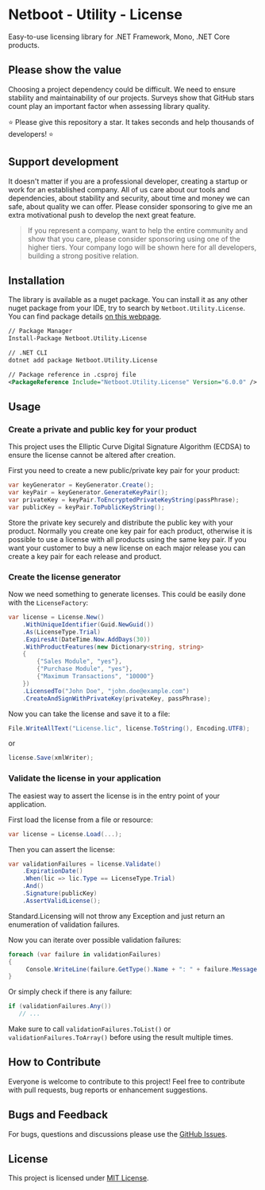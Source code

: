 # Netboot - Utility - License

Easy-to-use licensing library for .NET Framework, Mono, .NET Core products.

## Please show the value

Choosing a project dependency could be difficult. We need to ensure stability and maintainability of our projects.
Surveys show that GitHub stars count play an important factor when assessing library quality.

⭐ Please give this repository a star. It takes seconds and help thousands of developers! ⭐

## Support development

It doesn't matter if you are a professional developer, creating a startup or work for an established company.
All of us care about our tools and dependencies, about stability and security, about time and money we can safe, about quality we can offer.
Please consider sponsoring to give me an extra motivational push to develop the next great feature.

> If you represent a company, want to help the entire community and show that you care, please consider sponsoring using one of the higher tiers.
Your company logo will be shown here for all developers, building a strong positive relation.

## Installation

The library is available as a nuget package. You can install it as any other nuget package from your IDE, try to search by `Netboot.Utility.License`. You can find package details [on this webpage](https://www.nuget.org/packages/Netboot.Utility.License).

```xml
// Package Manager
Install-Package Netboot.Utility.License

// .NET CLI
dotnet add package Netboot.Utility.License

// Package reference in .csproj file
<PackageReference Include="Netboot.Utility.License" Version="6.0.0" />
```

## Usage

### Create a private and public key for your product

This project uses the Elliptic Curve Digital Signature Algorithm (ECDSA) to ensure the license cannot be altered after creation.

First you need to create a new public/private key pair for your product:

```csharp
var keyGenerator = KeyGenerator.Create(); 
var keyPair = keyGenerator.GenerateKeyPair(); 
var privateKey = keyPair.ToEncryptedPrivateKeyString(passPhrase);  
var publicKey = keyPair.ToPublicKeyString();
```

Store the private key securely and distribute the public key with your product.
Normally you create one key pair for each product, otherwise it is possible to use a license with all products using the same key pair.
If you want your customer to buy a new license on each major release you can create a key pair for each release and product.

### Create the license generator

Now we need something to generate licenses.
This could be easily done with the `LicenseFactory`:

```csharp
var license = License.New()  
    .WithUniqueIdentifier(Guid.NewGuid())  
    .As(LicenseType.Trial)  
    .ExpiresAt(DateTime.Now.AddDays(30))
    .WithProductFeatures(new Dictionary<string, string>
    {  
        {"Sales Module", "yes"},  
        {"Purchase Module", "yes"},  
        {"Maximum Transactions", "10000"}  
    })  
    .LicensedTo("John Doe", "john.doe@example.com")  
    .CreateAndSignWithPrivateKey(privateKey, passPhrase);
```

Now you can take the license and save it to a file:

```csharp
File.WriteAllText("License.lic", license.ToString(), Encoding.UTF8);
```

or

```csharp
license.Save(xmlWriter);
```

### Validate the license in your application

The easiest way to assert the license is in the entry point of your application.

First load the license from a file or resource:

```csharp
var license = License.Load(...);
```

Then you can assert the license:

```csharp
var validationFailures = license.Validate()  
    .ExpirationDate()  
    .When(lic => lic.Type == LicenseType.Trial)  
    .And()  
    .Signature(publicKey)  
    .AssertValidLicense();
```

Standard.Licensing will not throw any Exception and just return an enumeration of validation failures.

Now you can iterate over possible validation failures:

```csharp
foreach (var failure in validationFailures)
{
     Console.WriteLine(failure.GetType().Name + ": " + failure.Message + " - " + failure.HowToResolve)
}
```

Or simply check if there is any failure:

```csharp
if (validationFailures.Any())
   // ...
```

Make sure to call `validationFailures.ToList()` or `validationFailures.ToArray()` before using the result multiple times.

## How to Contribute

Everyone is welcome to contribute to this project! Feel free to contribute with pull requests, bug reports or enhancement suggestions.

## Bugs and Feedback

For bugs, questions and discussions please use the [GitHub Issues](https://github.com/NetbootCommunity/Dotnet-Utility-License/issues).

## License

This project is licensed under [MIT License](https://github.com/NetbootCommunity/Dotnet-Utility-License/blob/main/LICENSE).
